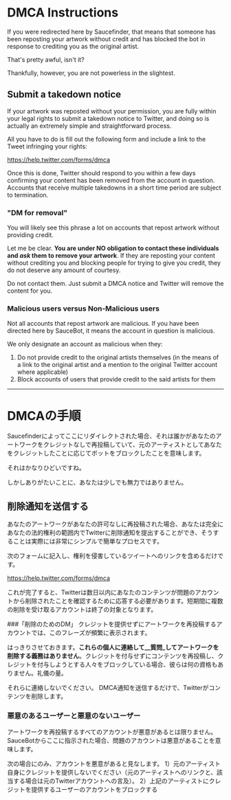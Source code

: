 # DMCA Instructions

If you were redirected here by Saucefinder, that means that someone has been reposting your artwork without credit and has blocked the bot in response to crediting you as the original artist.

That's pretty awful, isn't it?

Thankfully, however, you are not powerless in the slightest.

## Submit a takedown notice

If your artwork was reposted without your permission, you are fully within your legal rights to submit a takedown notice to Twitter, and doing so is actually an extremely simple and straightforward process.

All you have to do is fill out the following form and include a link to the Tweet infringing your rights:

https://help.twitter.com/forms/dmca

Once this is done, Twitter should respond to you within a few days confirming your content has been removed from the account in question. Accounts that receive multiple takedowns in a short time period are subject to termination.

### "DM for removal"
You will likely see this phrase a lot on accounts that repost artwork without providing credit.

Let me be clear. **You are under NO obligation to contact these individuals and _ask_ them to remove your artwork**. If they are reposting your content without crediting you and blocking people for trying to give you credit, they do not deserve any amount of courtesy.

Do not contact them. Just submit a DMCA notice and Twitter will remove the content for you.

### Malicious users versus Non-Malicious users
Not all accounts that repost artwork are malicious. If you have been directed here by SauceBot, it means the account in question is malicious.

We only designate an account as malicious when they:
1) Do not provide credit to the original artists themselves (in the means of a link to the original artist and a mention to the original Twitter account where applicable)
2) Block accounts of users that provide credit to the said artists for them


----


# DMCAの手順

Saucefinderによってここにリダイレクトされた場合、それは誰かがあなたのアートワークをクレジットなしで再投稿していて、元のアーティストとしてあなたをクレジットしたことに応じてボットをブロックしたことを意味します。

それはかなりひどいですね。

しかしありがたいことに、あなたは少しでも無力ではありません。

## 削除通知を送信する

あなたのアートワークがあなたの許可なしに再投稿された場​​合、あなたは完全にあなたの法的権利の範囲内でTwitterに削除通知を提出することができ、そうすることは実際には非常にシンプルで簡単なプロセスです。

次のフォームに記入し、権利を侵害しているツイートへのリンクを含めるだけです。

https://help.twitter.com/forms/dmca

これが完了すると、Twitterは数日以内にあなたのコンテンツが問題のアカウントから削除されたことを確認するために応答する必要があります。短期間に複数の削除を受け取るアカウントは終了の対象となります。

###「削除のためのDM」
クレジットを提供せずにアートワークを再投稿するアカウントでは、このフレーズが頻繁に表示されます。

はっきりさせておきます。**これらの個人に連絡して__質問_してアートワークを削除する義務はありません**。クレジットを付与せずにコンテンツを再投稿し、クレジットを付与しようとする人々をブロックしている場合、彼らは何の資格もありません。礼儀の量。

それらに連絡しないでください。 DMCA通知を送信するだけで、Twitterがコンテンツを削除します。

### 悪意のあるユーザーと悪意のないユーザー
アートワークを再投稿するすべてのアカウントが悪意があるとは限りません。SauceBotからここに指示された場合、問題のアカウントは悪意があることを意味します。

次の場合にのみ、アカウントを悪意があると見なします。
1）元のアーティスト自身にクレジットを提供しないでください（元のアーティストへのリンクと、該当する場合は元のTwitterアカウントへの言及）。
2）上記のアーティストにクレジットを提供するユーザーのアカウントをブロックする
